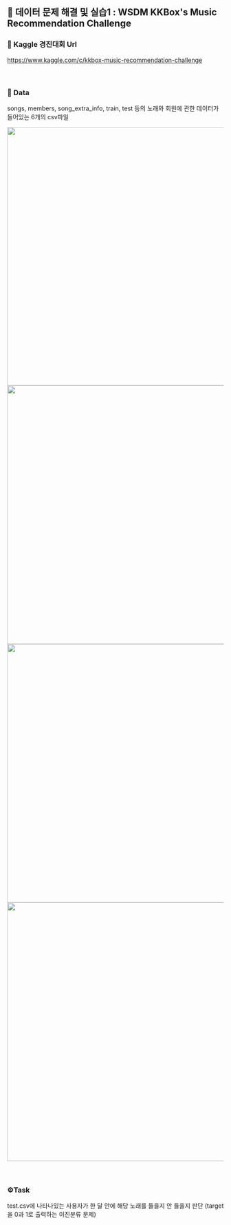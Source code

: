 ## 📌 데이터 문제 해결 및 실습1 : WSDM KKBox's Music Recommendation Challenge

### 🎵 Kaggle 경진대회 Url
https://www.kaggle.com/c/kkbox-music-recommendation-challenge
<br><br><br>

### 📂 Data
songs, members, song_extra_info, train, test 등의 노래와 회원에 관한 데이터가 들어있는 6개의 csv파일 

<img src="https://github.com/user-attachments/assets/29a3d144-0b28-4f87-a2c2-b1d3488b510e" width=600>
<img src="https://github.com/user-attachments/assets/f720b364-c72f-49fc-9fd4-dec81696da23" width=600>
<img src="https://github.com/user-attachments/assets/97aea934-0032-4a0e-a544-580912dd2afd" width=600>
<img src="https://github.com/user-attachments/assets/d8ce0bc0-6590-4e9b-a69c-23fc0b5a3f4f" width=600>
<br><br><br>

### ⚙️Task
test.csv에 나타나있는 사용자가 한 달 안에 해당 노래를 들을지 안 들을지 판단 (target을 0과 1로 출력하는 이진분류 문제)



